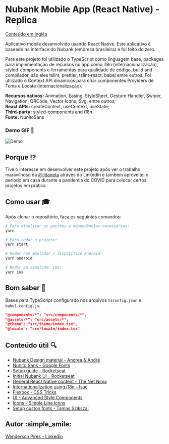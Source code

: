 # Nubank Mobile App (React Native) - Replica

[Conteúdo em Inglês](https://github.com/Wpdas/nubank-rocketseat#nubank-mobile-app-react-native---replica)

Aplicativo mobile desenvolvido usando React Native. Este aplicativo é baseado na interface do Nubank (empresa brasileira) e foi feito do zero.

Para este projeto foi utilizado o TypeScript como linguagem base, packages para implementação de recursos no app como i18n (internacionalização), styled-components e ferramentas para qualidade de código, build and compilador, são eles tslint, prettier, tslint-react, babel entre outros. Foi utilizado o Context API dinamicos para criar componentes Providers de Tema e Locate (internacionalização).

**Recursos nativos:** Animation, Easing, StyleSheet, Gesture Handler, Swiper, Navigation, QRCode, Vector Icons, Svg, entre outros;</br>
**React APIs:** createContext, useContext, useState;</br>
**Third-party:** styled-components and i18n.</br>
**Fonte:** NunitoSans

### Demo GIF :art:

![Demo](https://wendersonpdas-public-github-files.s3-us-west-2.amazonaws.com/nubank_reactnative_app.gif)

## Porque :interrobang:

Tive o interesse em desenvolver este projeto após ver o trabalho maravilhoso da [@ildaneta](https://github.com/ildaneta) através do LinkedIn e também aproveitei o período em casa durante a pandemia do COVID para colocar certos projetos em prática.

## Como usar :mortar_board:

Após clonar o repositório, faça os seguintes comandos:

```bash
# Para atualizar os pacotes e dependências necessárias:
yarn
```

```bash
# Para rodar o projeto:
yarn start
```

```bash
# Rodar num emulador / dispositivo Android:
yarn android
```

```bash
# Rodar em simulador iOS:
yarn ios
```

## Bom saber :green_book:

Bases para TypeScript configurado nos arquivos `tsconfig.json` e `babel.config.js`:

```json
"@components/*": "src/components/*",
"@assets/*": "src/assets/*",
"@theme": "src/theme/index.tsx",
"@locale": "src/locale/index.tsx"
```

## Conteúdo útil :mag:

- [Nubank Design material - Andrea & André](https://www.behance.net/gallery/42918779/Nubank)
- [Nunito Sans - Google Fonts](https://fonts.google.com/specimen/Nunito+Sans)
- [Setup guide - Rocketseat](https://react-native.rocketseat.dev/)
- [Initial Nubank UI - Rocketseat](https://www.youtube.com/watch?v=DDm0M_rZLJo&t=1s)
- [General React Native content - The Net Ninja](https://www.youtube.com/channel/UCW5YeuERMmlnqo4oq8vwUpg)
- [Internationalization using i18n - Isac](https://medium.com/reactbrasil/internacionaliza%C3%A7%C3%A3o-em-react-native-77fb1a56f8e9)
- [Flexbox - CSS Tricks](https://css-tricks.com/snippets/css/a-guide-to-flexbox/)
- [UI - Advanced Style Components](https://styled-components.com/docs/advanced)
- [Icons - Simple Line Icons](https://simplelineicons.github.io/)
- [Setup custon fonts - Tamas Szikszai](https://medium.com/better-programming/using-custom-fonts-in-react-native-2019-289099609837)

## Autor :simple_smile:

[Wenderson Pires - Linkedin](https://www.linkedin.com/in/wenderson-pires-silva/)
